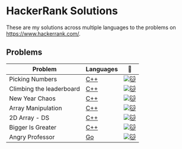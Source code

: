 # HackerRank Solutions
These are my solutions across multiple languages to the problems on https://www.hackerrank.com/.

## Problems
| Problem | Languages | :link: |
| - | - | - |
| Picking Numbers | [C++](https://github.com/mehtasourabh/HackerRank/blob/main/C++/Picking_Numbers.cpp)| [![:cat:](.icon/HackerRank.ico)](https://www.hackerrank.com/challenges/picking-numbers/problem) |
| Climbing the leaderboard | [C++](https://github.com/mehtasourabh/HackerRank/blob/main/C++/Climbing_the_Leaderboard.cpp)| [![:cat:](.icon/HackerRank.ico)](https://www.hackerrank.com/challenges/climbing-the-leaderboard/problem) |
| New Year Chaos | [C++](https://github.com/mehtasourabh/HackerRank/blob/main/C++/New_Year_Chaos.cpp)| [![:cat:](.icon/HackerRank.ico)](https://www.hackerrank.com/challenges/new-year-chaos/problem) |
| Array Manipulation | [C++](https://github.com/mehtasourabh/HackerRank/blob/main/C++/Array_Manipulation.cpp)| [![:cat:](.icon/HackerRank.ico)](https://www.hackerrank.com/challenges/crush/problem) |
| 2D Array - DS | [C++](https://github.com/mehtasourabh/HackerRank/blob/main/C++/2D_Array_DS.cpp)| [![:cat:](.icon/HackerRank.ico)](https://www.hackerrank.com/challenges/2d-array/problem) |
| Bigger Is Greater | [C++](https://github.com/mehtasourabh/HackerRank/blob/main/C++/Bigger_Is_Greater.cpp)| [![:cat:](.icon/HackerRank.ico)](https://www.hackerrank.com/challenges/bigger-is-greater/problem) |
| Angry Professor | [Go](https://github.com/mehtasourabh/HackerRank/blob/main/Go/Angry_Professor.go)| [![:cat:](.icon/HackerRank.ico)](https://www.hackerrank.com/challenges/angry-professor/problem)